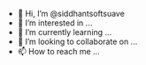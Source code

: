 - 👋 Hi, I’m @siddhantsoftsuave
- 👀 I’m interested in ...
- 🌱 I’m currently learning ...
- 💞️ I’m looking to collaborate on ...
- 📫 How to reach me ...

<!---
siddhantsoftsuave/siddhantsoftsuave is a ✨ special ✨ repository because its `README.md` (this file) appears on your GitHub profile.
You can click the Preview link to take a look at your changes.
--->

